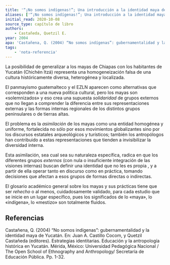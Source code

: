 ```yaml
---
title: '“¡No somos indígenas!”; Una introducción a la identidad maya de Yucatán'
aliases: ['“¡No somos indígenas!”; Una introducción a la identidad maya de Yucatán', 'Castañeda (2004)']
initial_read: 2020-10-08
source_type: capítulo de libro
authors: 
    - Castañeda, Quetzil E.
year: 2004
apa: 'Castañena, Q. (2004) “No somos indígenas”: gubernamentalidad y la identidad maya de Yucatán. En: Juan A. Castillo Cocom, y Quetzil Castañeda (editores). Estrategias identitarias. Educación y la antropología histórica en Yucatán. Mérida, México: Universidad Pedagógica Nacional / The Open School of Ethnography and Anthropology/ Secretaría de Educación Pública. Pp. 1-32.'
tags:
    - 'nota-referencia'
---
```


La posibilidad de generalizar a los mayas de Chiapas con los habitantes de Yucatán (Chichén Itzá) representa una homogeneización falsa de una cultura históricamente diversa, heterogénea y localizada.

El panmayismo guatemalteco y el EZLN aparecen como alternativas que corresponden a una nueva política cultural, pero los mayas son «solemnizados» y eso crea una supuesta *solidaridad* de grupos externos que no llegan a comprender la diferencia entre sus representaciones externas y las formas internas regionales de los distintos grupos peninsulares o de tierras altas.

El problema es la *asimilación* de los mayas como una entidad homogénea y uniforme, fortalecida no sólo por esos movimientos globalizantes sino por los discursos estatales arqueológicos y turísticos; también los antropólogos han contribuido a estas representaciones que tienden a invisibilizar la diversidad interna.

Esta asimilación, sea cual sea su naturaleza específica, radica en que los diferentes grupos *externos* (con nula o insuficiente integración de las visiones internas) buscan definir una identidad que no les es propia , y a partir de ella operar tanto en discurso como en práctica, tomando decisiones que afectan a esos grupos de formas directas o indirectas.

El glosario académico general sobre los mayas y sus prácticas tiene que ser *rehecho* o al menos, cuidadosamente validado, para cada estudio que se inicie en un lugar específico, pues los significados de lo «maya», lo «indígena», lo «mestizo» son totalmente fluidos.

## Referencias

Castañena, Q. (2004) “No somos indígenas”: gubernamentalidad y la identidad maya de Yucatán. En: Juan A. Castillo Cocom, y Quetzil Castañeda (editores). Estrategias identitarias. Educación y la antropología histórica en Yucatán. Mérida, México: Universidad Pedagógica Nacional / The Open School of Ethnography and Anthropology/ Secretaría de Educación Pública. Pp. 1-32.
